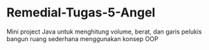 # Remedial-Tugas-5-Angel
Mini project Java untuk menghitung volume, berat, dan garis pelukis bangun ruang sederhana menggunakan konsep OOP 

